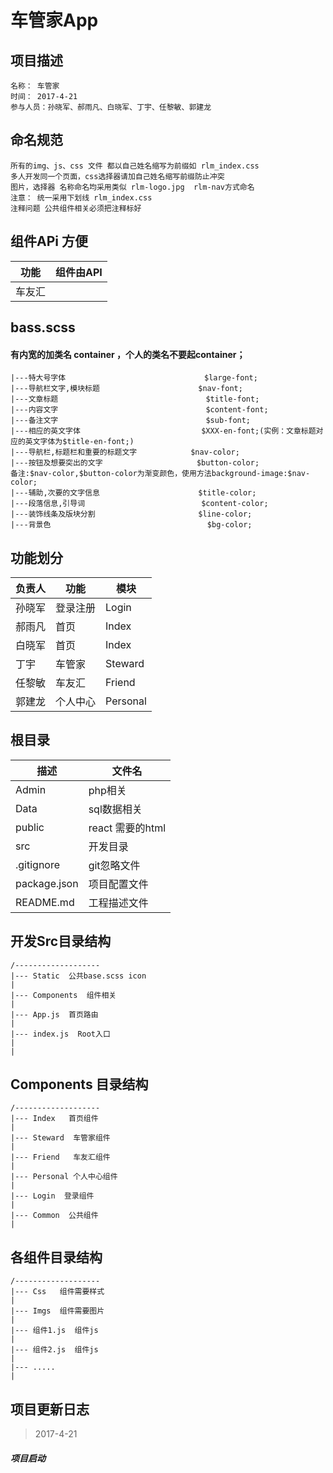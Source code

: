 # 车管家App

## 项目描述
    名称： 车管家 
    时间： 2017-4-21
    参与人员：孙晓军、郝雨凡、白晓军、丁宇、任黎敏、郭建龙

## 命名规范
    所有的img、js、css 文件 都以自己姓名缩写为前缀如 rlm_index.css 
    多人开发同一个页面，css选择器请加自己姓名缩写前缀防止冲突
    图片，选择器 名称命名均采用类似 rlm-logo.jpg  rlm-nav方式命名
    注意： 统一采用下划线 rlm_index.css 
    注释问题 公共组件相关必须把注释标好
    
## 组件APi    方便

功能 | 组件由API
--- | ---
车友汇 | <Friend/>

## bass.scss  
#### 有内宽的加类名 container ，个人的类名不要起container；


    |---特大号字体                               $large-font;
    |---导航栏文字,模块标题                      $nav-font;
    |---文章标题                                 $title-font;
    |---内容文字                                 $content-font;
    |---备注文字                                 $sub-font;
    |---相应的英文字体                           $XXX-en-font;(实例：文章标题对应的英文字体为$title-en-font;)
    |---导航栏,标题栏和重要的标题文字            $nav-color;
    |---按钮及想要突出的文字                     $button-color;
    备注:$nav-color,$button-color为渐变颜色，使用方法background-image:$nav-color;
    |---辅助,次要的文字信息                      $title-color;
    |---段落信息,引导词                          $content-color;
    |---装饰线条及版块分割                       $line-color;
    |---背景色                                   $bg-color;

## 功能划分
负责人 | 功能 | 模块
---|---|--
孙晓军 | 登录注册 | Login 
郝雨凡 | 首页 | Index
白晓军 | 首页 | Index
丁宇 | 车管家 | Steward
任黎敏| 车友汇 |  Friend
郭建龙 | 个人中心 | Personal 

## 根目录
描述 | 文件名
--- | ---
Admin | php相关
Data | sql数据相关
public | react 需要的html
src | 开发目录
.gitignore |  git忽略文件
package.json | 项目配置文件
README.md | 工程描述文件

## 开发Src目录结构
    /-------------------
    |--- Static  公共base.scss icon
    |
    |--- Components  组件相关
    |
    |--- App.js  首页路由
    |
    |--- index.js  Root入口
    |
    |

## Components  目录结构
    /-------------------
    |--- Index   首页组件
    |
    |--- Steward  车管家组件
    |
    |--- Friend   车友汇组件
    |
    |--- Personal 个人中心组件
    |
    |--- Login  登录组件
    |
    |--- Common  公共组件
    |

## 各组件目录结构
    /-------------------
    |--- Css   组件需要样式
    |
    |--- Imgs  组件需要图片
    |
    |--- 组件1.js  组件js
    |
    |--- 组件2.js  组件js
    |
    |--- .....
    |

## 项目更新日志
> 2017-4-21 
##### 项目启动
